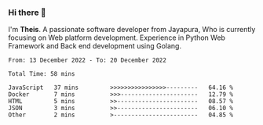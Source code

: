 ### Hi there 👋

I'm <b>Theis</b>. A passionate software developer from Jayapura, Who is currently focusing on Web platform development. Experience in Python Web Framework and Back end development using Golang.

 
 <!--START_SECTION:waka-->

```text
From: 13 December 2022 - To: 20 December 2022

Total Time: 58 mins

JavaScript   37 mins         >>>>>>>>>>>>>>>>---------   64.16 %
Docker       7 mins          >>>----------------------   12.79 %
HTML         5 mins          >>-----------------------   08.57 %
JSON         3 mins          >>-----------------------   06.10 %
Other        2 mins          >------------------------   04.85 %
```

<!--END_SECTION:waka-->
